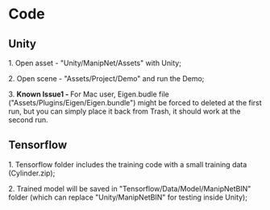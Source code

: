 Code
============


Unity
------------
<p>
  1. Open asset - "Unity/ManipNet/Assets" with Unity;
</p>
<p>
  2. Open scene - "Assets/Project/Demo" and run the Demo;
</p>
<p>
  3. <b>Known Issue1 - </b> For Mac user, Eigen.budle file ("Assets/Plugins/Eigen/Eigen.bundle") might be forced to deleted at the first run, but you can simply place it back from Trash, it should work at the second run.
</p>

Tensorflow
------------
<p>
  1. Tensorflow folder includes the training code with a small training data (Cylinder.zip);
</p>
<p>
  2. Trained model will be saved in "Tensorflow/Data/Model/ManipNetBIN" folder (which can replace "Unity/ManipNetBIN" for testing inside Unity);
</p>
